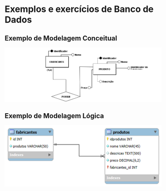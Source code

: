# Exemplos e exercícios de Banco de Dados

## Exemplo de Modelagem Conceitual

![Entidades, atributos e relacionamento](modelagem-conceitual/modelo-conceitual.png)

## Exemplo de Modelagem Lógica
![Tabelas, colunas e relacionamento](modelagem-logica/modelo-logico.png)
